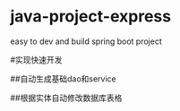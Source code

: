 # java-project-express
easy to dev and build spring boot project

#实现快速开发

##自动生成基础dao和service

##根据实体自动修改数据库表格

